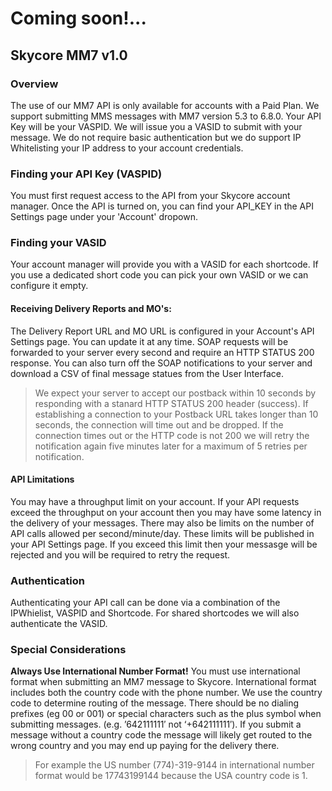 <h1>Coming soon!... </h1>

<h2>Skycore MM7 v1.0</h2>

<h3> Overview</h3>
The use of our MM7 API is only available for accounts with a Paid Plan. We support submitting MMS messages with MM7 version 5.3 to 6.8.0. Your API Key will be your VASPID. We will issue you a VASID to submit with your message. We do not require basic authentication but we do support IP Whitelisting your IP address to your account credentials. 

<h3>Finding your API Key (VASPID)</h3>

You must first request access to the API from your Skycore account manager. Once the API is turned on, you can find your API_KEY in the API Settings page under your 'Account' dropown. 

<h3>Finding your VASID</h3>

Your account manager will provide you with a VASID for each shortcode. If you use a dedicated short code you can pick your own VASID or we can configure it empty.

<h4>Receiving Delivery Reports and MO's:</h4>

The Delivery Report URL and MO URL is configured in your Account's API Settings page. You can update it at any time.  SOAP requests will be forwarded to your server every second and require an HTTP STATUS 200 response. You can also turn off the SOAP notifications to your server and download a CSV of final message statues from the User Interface.

> We expect your server to accept our postback within 10 seconds by responding with a stanard HTTP STATUS 200 header (success). If establishing a connection to your Postback URL takes longer than 10 seconds, the connection will time out and be dropped.  If the connection times out or the HTTP code is not 200 we will retry the notification again five minutes later for a maximum of 5 retries per notification.

<h4>API Limitations</h4>

You may have a throughput limit on your account. If your API requests exceed the throughput on your account then you may have some latency in the delivery of your messages. There may also be limits on the number of API calls allowed per second/minute/day. These limits will be published in your API Settings page. If you exceed this limit then your messasge will be rejected and you will be required to retry the request. 

<h3>Authentication</h3>

Authenticating your API call can be done via a combination of the IPWhielist, VASPID and Shortcode. For shared shortcodes we will also authenticate the VASID. 

<h3>Special Considerations</h3>

<b>Always Use International Number Format!</b> You must use international format when submitting an MM7 message to Skycore. International format includes both the country code with the phone number. We use the country code to determine routing of the message. There should be no dialing prefixes (eg 00 or 001) or special characters such as the plus symbol when submitting messages. (e.g. ’642111111′ not ‘+642111111′). If you submit a message without a country code the message will likely get routed to the wrong country and you may end up paying for the delivery there. 

> For example the US number (774)-319-9144 in international number format would be 17743199144 because the USA country code is 1.
